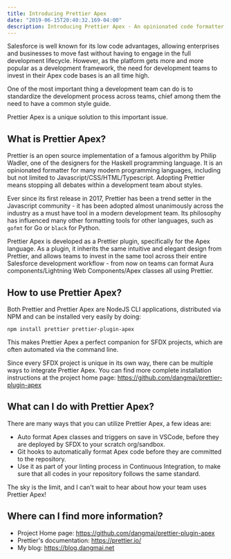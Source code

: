 ```yaml
---
title: Introducing Prettier Apex
date: "2019-06-15T20:40:32.169-04:00"
description: Introducing Prettier Apex - An opinionated code formatter for the Apex programming language.
---
```


Salesforce is well known for its low code advantages, allowing
enterprises and businesses to move fast without having to engage
in the full development lifecycle. However, as the platform gets
more and more popular as a development framework, the need for
development teams to invest in their Apex code bases is an all time high.

One of the most important thing a development team can do is to standardize the development process across teams,
chief among them the need to have a common style guide.

Prettier Apex is a unique solution to this important issue.

## What is Prettier Apex?

Prettier is an open source implementation of a famous algorithm
by Philip Wadler, one of the designers for the Haskell programming
language. It is an opinionated formatter for many modern programming
languages, including but not limited to Javascript/CSS/HTML/Typescript.
Adopting Prettier means stopping all debates within a development team about styles.

Ever since its first release in 2017,
Prettier has been a trend setter in the Javascript community -
it has been adopted almost unanimously across the industry as
a must have tool in a modern development team.
Its philosophy has influenced many other formatting tools for other languages, such as `gofmt` for Go or `black` for Python.

Prettier Apex is developed as a Prettier plugin, specifically
for the Apex language. As a plugin, it inherits the same intuitive
and elegant design from Prettier, and allows teams to invest in
the same tool across their entire Salesforce development workflow -
from now on teams can format Aura components/Lightning Web Components/Apex classes all using Prettier.

## How to use Prettier Apex?

Both Prettier and Prettier Apex are NodeJS CLI applications,
distributed via NPM and can be installed very easily by doing:

```
npm install prettier prettier-plugin-apex
```

This makes Prettier Apex a perfect companion for SFDX projects,
which are often automated via the command line.

Since every SFDX project is unique in its own way,
there can be multiple ways to integrate Prettier Apex.
You can find more complete installation instructions at the project home page: https://github.com/dangmai/prettier-plugin-apex

## What can I do with Prettier Apex?

There are many ways that you can utilize Prettier Apex, a few ideas are:

- Auto format Apex classes and triggers on save in VSCode,
  before they are deployed by SFDX to your scratch org/sandbox.
- Git hooks to automatically format Apex code before they are committed to the repository.
- Use it as part of your linting process in Continuous Integration,
  to make sure that all codes in your repository follows the same standard.

The sky is the limit, and I can't wait to hear about how your team
uses Prettier Apex!

## Where can I find more information?

- Project Home page: https://github.com/dangmai/prettier-plugin-apex
- Prettier's documentation: https://prettier.io/
- My blog: https://blog.dangmai.net
